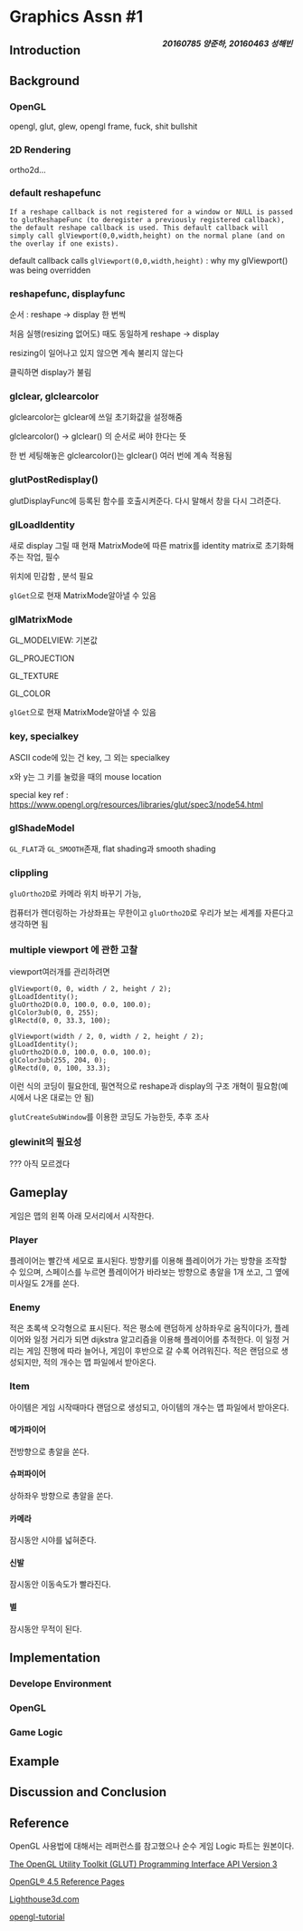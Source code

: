 # Graphics Assn #1

##### <span style="float:right">20160785 양준하, 20160463 성해빈 </span>

## Introduction

## Background
### OpenGL
opengl, glut, glew, opengl frame, fuck, shit bullshit
### 2D Rendering
ortho2d...

### default reshapefunc

```
If a reshape callback is not registered for a window or NULL is passed to glutReshapeFunc (to deregister a previously registered callback), the default reshape callback is used. This default callback will simply call glViewport(0,0,width,height) on the normal plane (and on the overlay if one exists).
```

default callback calls `glViewport(0,0,width,height)` : why my glViewport() was being overridden

### reshapefunc, displayfunc

순서 : reshape -> display 한 번씩

처음 실행(resizing 없어도) 때도 동일하게 reshape -> display

resizing이 일어나고 있지 않으면 계속 불리지 않는다

클릭하면 display가 불림

### glclear, glclearcolor

glclearcolor는 glclear에 쓰일 초기화값을 설정해줌

glclearcolor() -> glclear() 의 순서로 써야 한다는 뜻

한 번 세팅해놓은 glclearcolor()는 glclear() 여러 번에 계속 적용됨

### glutPostRedisplay()

glutDisplayFunc에 등록된 함수를 호출시켜준다. 다시 말해서 창을 다시 그려준다.

### glLoadIdentity

새로 display 그릴 때 현재 MatrixMode에 따른 matrix를 identity matrix로 초기화해주는 작업, 필수

위치에 민감함 , 분석 필요

`glGet`으로 현재 MatrixMode알아낼 수 있음

### glMatrixMode

GL_MODELVIEW: 기본값

GL_PROJECTION

GL_TEXTURE

GL_COLOR

`glGet`으로 현재 MatrixMode알아낼 수 있음

### key, specialkey

ASCII code에 있는 건 key, 그 외는 specialkey

x와 y는 그 키를 눌렀을 때의 mouse location

special key ref : <https://www.opengl.org/resources/libraries/glut/spec3/node54.html>

### glShadeModel

`GL_FLAT`과 `GL_SMOOTH`존재, flat shading과 smooth shading

### clippling

`gluOrtho2D`로 카메라 위치 바꾸기 가능,

컴퓨터가 렌더링하는 가상좌표는 무한이고 `gluOrtho2D`로 우리가 보는 세계를 자른다고 생각하면 됨

### multiple viewport 에 관한 고찰

viewport여러개를 관리하려면

```
glViewport(0, 0, width / 2, height / 2);
glLoadIdentity();
gluOrtho2D(0.0, 100.0, 0.0, 100.0);
glColor3ub(0, 0, 255);
glRectd(0, 0, 33.3, 100);

glViewport(width / 2, 0, width / 2, height / 2);
glLoadIdentity();
gluOrtho2D(0.0, 100.0, 0.0, 100.0);
glColor3ub(255, 204, 0);
glRectd(0, 0, 100, 33.3);
```

이런 식의 코딩이 필요한데, 필연적으로 reshape과 display의 구조 개혁이 필요함(예시에서 나온 대로는 안 됨)

`glutCreateSubWindow`를 이용한 코딩도 가능한듯, 추후 조사

### glewinit의 필요성

??? 아직 모르겠다

## Gameplay
게임은 맵의 왼쪽 아래 모서리에서 시작한다. 
### Player

플레이어는 빨간색 세모로 표시된다. 방향키를 이용해 플레이어가 가는 방향을 조작할 수 있으며, 스페이스를 누르면 플레이어가 바라보는 방향으로 총알을 1개 쏘고, 그 옆에 미사일도 2개를 쏜다. 

### Enemy

적은 초록색 오각형으로 표시된다. 적은 평소에 랜덤하게 상하좌우로 움직이다가, 플레이어와 일정 거리가 되면 dijkstra 알고리즘을 이용해 플레이어를 추적한다. 이 일정 거리는 게임 진행에 따라 늘어나, 게임이 후반으로 갈 수록 어려워진다. 적은 랜덤으로 생성되지만, 적의 개수는 맵 파일에서 받아온다. 

### Item

아이템은 게임 시작때마다 랜덤으로 생성되고, 아이템의 개수는 맵 파일에서 받아온다.

#### 메가파이어

전방향으로 총알을 쏜다.

#### 슈퍼파이어

상하좌우 방향으로 총알을 쏜다.

#### 카메라

잠시동안 시야를 넓혀준다.

#### 신발

잠시동안 이동속도가 빨라진다.

#### 별

잠시동안 무적이 된다. 

## Implementation
### Develope Environment
### OpenGL
### Game Logic
## Example
## Discussion and Conclusion

## Reference

OpenGL 사용법에 대해서는 레퍼런스를 참고했으나 순수 게임 Logic 파트는 원본이다.

[The OpenGL Utility Toolkit (GLUT) Programming Interface API Version 3](https://www.opengl.org/resources/libraries/glut/spec3/spec3.html)

[OpenGL® 4.5 Reference Pages](https://www.khronos.org/registry/OpenGL-Refpages/gl4/)

[Lighthouse3d.com](http://www.lighthouse3d.com/tutorials/glut-tutorial/)

[opengl-tutorial](http://www.opengl-tutorial.org/)

